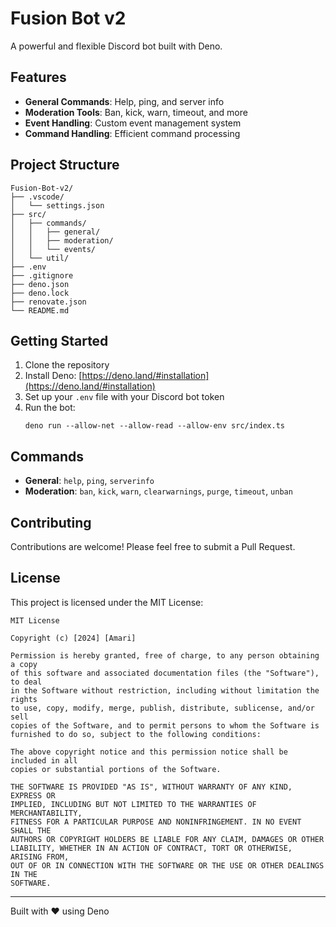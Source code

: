 # Fusion Bot v2

A powerful and flexible Discord bot built with Deno.

## Features

- **General Commands**: Help, ping, and server info
- **Moderation Tools**: Ban, kick, warn, timeout, and more
- **Event Handling**: Custom event management system
- **Command Handling**: Efficient command processing

## Project Structure

```
Fusion-Bot-v2/
├── .vscode/
│   └── settings.json
├── src/
│   ├── commands/
│   │   ├── general/
│   │   ├── moderation/
│   │   └── events/
│   └── util/
├── .env
├── .gitignore
├── deno.json
├── deno.lock
├── renovate.json
└── README.md
```

## Getting Started

1. Clone the repository
2. Install Deno: [https://deno.land/#installation](https://deno.land/#installation)
3. Set up your `.env` file with your Discord bot token
4. Run the bot:
   ```
   deno run --allow-net --allow-read --allow-env src/index.ts
   ```

## Commands

- **General**: `help`, `ping`, `serverinfo`
- **Moderation**: `ban`, `kick`, `warn`, `clearwarnings`, `purge`, `timeout`, `unban`

## Contributing

Contributions are welcome! Please feel free to submit a Pull Request.

## License

This project is licensed under the MIT License:

```
MIT License

Copyright (c) [2024] [Amari]

Permission is hereby granted, free of charge, to any person obtaining a copy
of this software and associated documentation files (the "Software"), to deal
in the Software without restriction, including without limitation the rights
to use, copy, modify, merge, publish, distribute, sublicense, and/or sell
copies of the Software, and to permit persons to whom the Software is
furnished to do so, subject to the following conditions:

The above copyright notice and this permission notice shall be included in all
copies or substantial portions of the Software.

THE SOFTWARE IS PROVIDED "AS IS", WITHOUT WARRANTY OF ANY KIND, EXPRESS OR
IMPLIED, INCLUDING BUT NOT LIMITED TO THE WARRANTIES OF MERCHANTABILITY,
FITNESS FOR A PARTICULAR PURPOSE AND NONINFRINGEMENT. IN NO EVENT SHALL THE
AUTHORS OR COPYRIGHT HOLDERS BE LIABLE FOR ANY CLAIM, DAMAGES OR OTHER
LIABILITY, WHETHER IN AN ACTION OF CONTRACT, TORT OR OTHERWISE, ARISING FROM,
OUT OF OR IN CONNECTION WITH THE SOFTWARE OR THE USE OR OTHER DEALINGS IN THE
SOFTWARE.
```

---

Built with ❤️ using Deno
